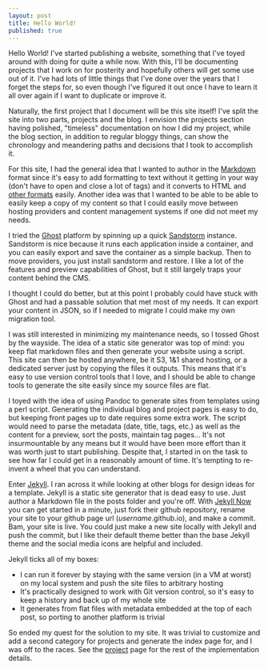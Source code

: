 ```yaml
---
layout: post
title: Hello World!
published: true
---
```


Hello World! I've started publishing a website, something that I've toyed around with doing for quite a while now. With this, I'll be documenting projects that I work on for posterity and hopefully others will get some use out of it. I've had lots of little things that I've done over the years that I forget the steps for, so even though I've figured it out once I have to learn it all over again if I want to duplicate or improve it.

Naturally, the first project that I document will be this site itself! I've split the site into two parts, projects and the blog.  I envision the projects section having polished, "timeless" documentation on how I did my project, while the blog section, in addition to regular bloggy things, can show the chronology and meandering paths and decisions that I took to accomplish it.

For this site, I had the general idea that I wanted to author in the [Markdown](https://daringfireball.net/projects/markdown/syntax#overview) format since it's easy to add formatting to text without it getting in your way (don't have to open and close a lot of tags) and it converts to HTML and [other formats](http://pandoc.org/) easily. Another idea was that I wanted to be able to be able to easily keep a copy of my content so that I could easily move between hosting providers and content management systems if one did not meet my needs.

I tried the [Ghost](https://ghost.org/) platform by spinning up a quick [Sandstorm](https://sandstorm.io/) instance. Sandstorm is nice because it runs each application inside a container, and you can easily export and save the container as a simple backup. Then to move providers, you just install sandstorm and restore. I like a lot of the features and preview capabilities of Ghost, but it still largely traps your content behind the CMS.

I thought I could do better, but at this point I probably could have stuck with Ghost and had a passable solution that met most of my needs.  It can export your content in JSON, so if I needed to migrate I could make my own migration tool.

I was still interested in minimizing my maintenance needs, so I tossed Ghost by the wayside. The idea of a static site generator was top of mind: you keep flat markdown files and then generate your website using a script. This site can then be hosted anywhere, be it S3, 1&1 shared hosting, or a dedicated server just by copying the files it outputs. This means that it's easy to use version control tools that I love, and I should be able to change tools to generate the site easily since my source files are flat.

I toyed with the idea of using Pandoc to generate sites from templates using a perl script. Generating the individual blog and project pages is easy to do, but keeping front pages up to date requires some extra work. The script would need to parse the metadata (date, title, tags, etc.) as well as the content for a preview, sort the posts, maintain tag pages... It's not insurmountable by any means but it would have been more effort than it was worth just to start publishing. Despite that, I started in on the task to see how far I could get in a reasonably amount of time.  It's tempting to re-invent a wheel that you can understand.

Enter [Jekyll](https://jekyllrb.com/).  I ran across it while looking at other blogs for design ideas for a template.  Jekyll is a static site generator that is dead easy to use.  Just author a Markdown file in the posts folder and you're off. With [Jekyll Now](http://www.jekyllnow.com/) you can get started in a minute, just fork their github repository, rename your site to your github page url (_username_.github.io), and make a commit. Bam, your site is live. You could just make a new site locally with Jekyll and push the commit, but I like their default theme better than the base Jekyll theme and the social media icons are helpful and included.

Jekyll ticks all of my boxes:
* I can run it forever by staying with the same version (in a VM at worst) on my local system and push the site files to arbitrary hosting
* It's practically designed to work with Git version control, so it's easy to keep a history and back up of my whole site
* It generates from flat files with metadata embedded at the top of each post, so porting to another platform is trivial

So ended my quest for the solution to my site.  It was trivial to customize and add a second category for projects and generate the index page for, and I was off to the races.  See the [project](/projects/Jekyll-Blog/) page for the rest of the implementation details.
